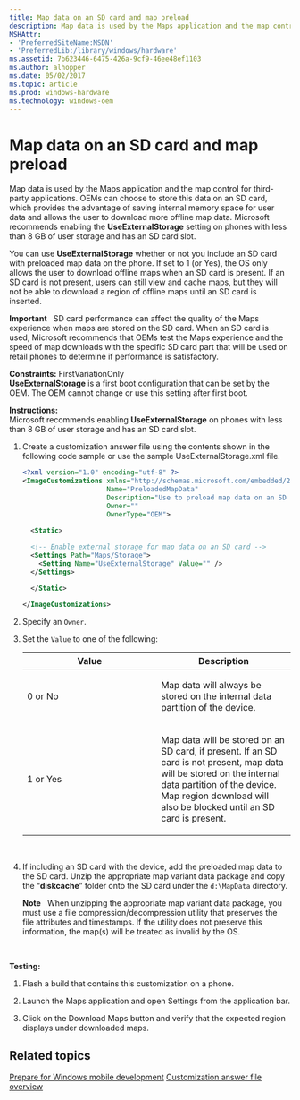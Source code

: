 ```yaml
---
title: Map data on an SD card and map preload
description: Map data is used by the Maps application and the map control for third-party applications.
MSHAttr:
- 'PreferredSiteName:MSDN'
- 'PreferredLib:/library/windows/hardware'
ms.assetid: 7b623446-6475-426a-9cf9-46ee48ef1103
ms.author: alhopper
ms.date: 05/02/2017
ms.topic: article
ms.prod: windows-hardware
ms.technology: windows-oem
---
```


# Map data on an SD card and map preload


Map data is used by the Maps application and the map control for third-party applications. OEMs can choose to store this data on an SD card, which provides the advantage of saving internal memory space for user data and allows the user to download more offline map data. Microsoft recommends enabling the **UseExternalStorage** setting on phones with less than 8 GB of user storage and has an SD card slot.

You can use **UseExternalStorage** whether or not you include an SD card with preloaded map data on the phone. If set to 1 (or Yes), the OS only allows the user to download offline maps when an SD card is present. If an SD card is not present, users can still view and cache maps, but they will not be able to download a region of offline maps until an SD card is inserted.

**Important**  
SD card performance can affect the quality of the Maps experience when maps are stored on the SD card. When an SD card is used, Microsoft recommends that OEMs test the Maps experience and the speed of map downloads with the specific SD card part that will be used on retail phones to determine if performance is satisfactory.

<a href="" id="constraints---firstvariationonly"></a>**Constraints:** FirstVariationOnly  
**UseExternalStorage** is a first boot configuration that can be set by the OEM. The OEM cannot change or use this setting after first boot.

<a href="" id="instructions-"></a>**Instructions:**  
Microsoft recommends enabling **UseExternalStorage** on phones with less than 8 GB of user storage and has an SD card slot.

1.  Create a customization answer file using the contents shown in the following code sample or use the sample UseExternalStorage.xml file.

    ```XML
    <?xml version="1.0" encoding="utf-8" ?>
    <ImageCustomizations xmlns="http://schemas.microsoft.com/embedded/2004/10/ImageUpdate"  
                         Name="PreloadedMapData"  
                         Description="Use to preload map data on an SD card."  
                         Owner=""  
                         OwnerType="OEM"> 
      
      <Static>  

      <!-- Enable external storage for map data on an SD card -->
      <Settings Path="Maps/Storage">  
        <Setting Name="UseExternalStorage" Value="" /> 
      </Settings>

      </Static>

    </ImageCustomizations>
    ```

2.  Specify an `Owner`.

3.  Set the `Value` to one of the following:

    <table>
    <colgroup>
    <col width="50%" />
    <col width="50%" />
    </colgroup>
    <thead>
    <tr class="header">
    <th>Value</th>
    <th>Description</th>
    </tr>
    </thead>
    <tbody>
    <tr class="odd">
    <td><p>0 or No</p></td>
    <td><p>Map data will always be stored on the internal data partition of the device.</p></td>
    </tr>
    <tr class="even">
    <td><p>1 or Yes</p></td>
    <td><p>Map data will be stored on an SD card, if present. If an SD card is not present, map data will be stored on the internal data partition of the device. Map region download will also be blocked until an SD card is present.</p></td>
    </tr>
    </tbody>
    </table>

     

4.  If including an SD card with the device, add the preloaded map data to the SD card. Unzip the appropriate map variant data package and copy the “**diskcache**” folder onto the SD card under the `d:\MapData` directory.

    **Note**  
    When unzipping the appropriate map variant data package, you must use a file compression/decompression utility that preserves the file attributes and timestamps. If the utility does not preserve this information, the map(s) will be treated as invalid by the OS.

     

<a href="" id="testing-"></a>**Testing:**  
1.  Flash a build that contains this customization on a phone.

2.  Launch the Maps application and open Settings from the application bar.

3.  Click on the Download Maps button and verify that the expected region displays under downloaded maps.

## Related topics

[Prepare for Windows mobile development](https://docs.microsoft.com/en-us/windows-hardware/manufacture/mobile/preparing-for-windows-mobile-development)
[Customization answer file overview](https://docs.microsoft.com/en-us/windows-hardware/customize/mobile/mcsf/customization-answer-file)